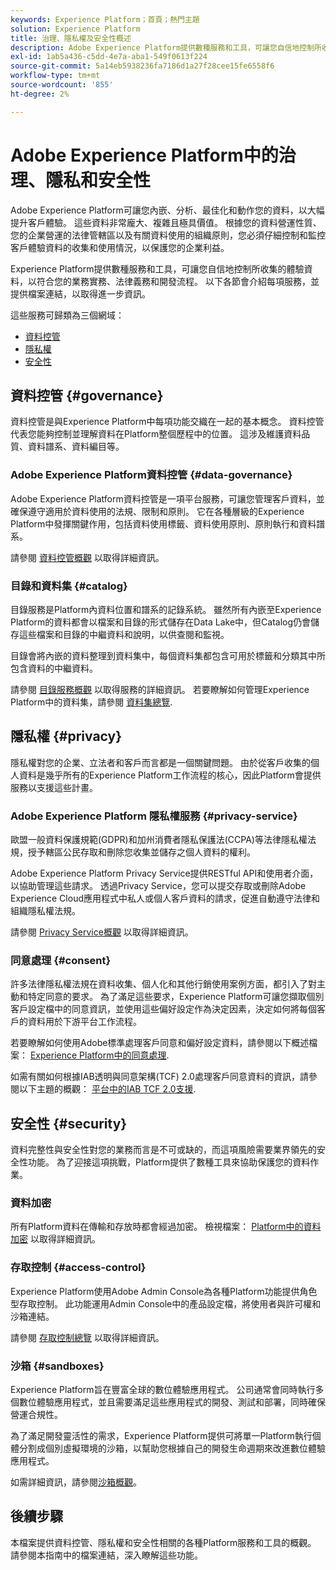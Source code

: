 ```yaml
---
keywords: Experience Platform；首頁；熱門主題
solution: Experience Platform
title: 治理、隱私權及安全性概述
description: Adobe Experience Platform提供數種服務和工具，可讓您自信地控制所收集的體驗資料，以符合您的業務實務、法律義務和開發程式。
exl-id: 1ab5a436-c5dd-4e7a-aba1-549f0613f224
source-git-commit: 5a14eb5938236fa7186d1a27f28cee15fe6558f6
workflow-type: tm+mt
source-wordcount: '855'
ht-degree: 2%

---
```


# Adobe Experience Platform中的治理、隱私和安全性

Adobe Experience Platform可讓您內嵌、分析、最佳化和動作您的資料，以大幅提升客戶體驗。 這些資料非常龐大、複雜且極具價值。 根據您的資料營運性質、您的企業營運的法律管轄區以及有關資料使用的組織原則，您必須仔細控制和監控客戶體驗資料的收集和使用情況，以保護您的企業利益。

Experience Platform提供數種服務和工具，可讓您自信地控制所收集的體驗資料，以符合您的業務實務、法律義務和開發流程。 以下各節會介紹每項服務，並提供檔案連結，以取得進一步資訊。

這些服務可歸類為三個網域：

* [資料控管](#governance)
* [隱私權](#privacy)
* [安全性](#security)

## 資料控管 {#governance}

資料控管是與Experience Platform中每項功能交織在一起的基本概念。 資料控管代表您能夠控制並理解資料在Platform整個歷程中的位置。 這涉及維護資料品質、資料譜系、資料編目等。

### Adobe Experience Platform資料控管 {#data-governance}

Adobe Experience Platform資料控管是一項平台服務，可讓您管理客戶資料，並確保遵守適用於資料使用的法規、限制和原則。 它在各種層級的Experience Platform中發揮關鍵作用，包括資料使用標籤、資料使用原則、原則執行和資料譜系。

請參閱 [資料控管概觀](../../data-governance/home.md) 以取得詳細資訊。

### 目錄和資料集 {#catalog}

目錄服務是Platform內資料位置和譜系的記錄系統。 雖然所有內嵌至Experience Platform的資料都會以檔案和目錄的形式儲存在Data Lake中，但Catalog仍會儲存這些檔案和目錄的中繼資料和說明，以供查閱和監視。

目錄會將內嵌的資料整理到資料集中，每個資料集都包含可用於標籤和分類其中所包含資料的中繼資料。

請參閱 [目錄服務概觀](../../catalog/home.md) 以取得服務的詳細資訊。 若要瞭解如何管理Experience Platform中的資料集，請參閱 [資料集總覽](../../catalog/datasets/overview.md).

## 隱私權 {#privacy}

隱私權對您的企業、立法者和客戶而言都是一個關鍵問題。 由於從客戶收集的個人資料是幾乎所有的Experience Platform工作流程的核心，因此Platform會提供服務以支援這些計畫。

### Adobe Experience Platform 隱私權服務 {#privacy-service}

歐盟一般資料保護規範(GDPR)和加州消費者隱私保護法(CCPA)等法律隱私權法規，授予轄區公民存取和刪除您收集並儲存之個人資料的權利。

Adobe Experience Platform Privacy Service提供RESTful API和使用者介面，以協助管理這些請求。 透過Privacy Service，您可以提交存取或刪除Adobe Experience Cloud應用程式中私人或個人客戶資料的請求，促進自動遵守法律和組織隱私權法規。

請參閱 [Privacy Service概觀](../../privacy-service/home.md) 以取得詳細資訊。

### 同意處理 {#consent}

許多法律隱私權法規在資料收集、個人化和其他行銷使用案例方面，都引入了對主動和特定同意的要求。 為了滿足這些要求，Experience Platform可讓您擷取個別客戶設定檔中的同意資訊，並使用這些偏好設定作為決定因素，決定如何將每個客戶的資料用於下游平台工作流程。

若要瞭解如何使用Adobe標準處理客戶同意和偏好設定資料，請參閱以下概述檔案： [Experience Platform中的同意處理](./consent/adobe/overview.md).

如需有關如何根據IAB透明與同意架構(TCF) 2.0處理客戶同意資料的資訊，請參閱以下主題的概觀： [平台中的IAB TCF 2.0支援](./consent/iab/overview.md).

## 安全性 {#security}

資料完整性與安全性對您的業務而言是不可或缺的，而這項風險需要業界領先的安全性功能。 為了迎接這項挑戰，Platform提供了數種工具來協助保護您的資料作業。

### 資料加密

所有Platform資料在傳輸和存放時都會經過加密。 檢視檔案： [Platform中的資料加密](./encryption.md) 以取得詳細資訊。

### 存取控制 {#access-control}

Experience Platform使用Adobe Admin Console為各種Platform功能提供角色型存取控制。 此功能運用Admin Console中的產品設定檔，將使用者與許可權和沙箱連結。

請參閱 [存取控制總覽](../../access-control/home.md) 以取得詳細資訊。

### 沙箱 {#sandboxes}

Experience Platform旨在豐富全球的數位體驗應用程式。 公司通常會同時執行多個數位體驗應用程式，並且需要滿足這些應用程式的開發、測試和部署，同時確保營運合規性。

為了滿足開發靈活性的需求，Experience Platform提供可將單一Platform執行個體分割成個別虛擬環境的沙箱，以幫助您根據自己的開發生命週期來改進數位體驗應用程式。

如需詳細資訊，請參閱[沙箱概觀](../../sandboxes/home.md)。

## 後續步驟

本檔案提供資料控管、隱私權和安全性相關的各種Platform服務和工具的概觀。 請參閱本指南中的檔案連結，深入瞭解這些功能。
